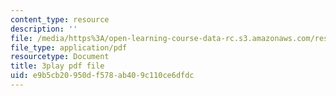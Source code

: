 ```yaml
---
content_type: resource
description: ''
file: /media/https%3A/open-learning-course-data-rc.s3.amazonaws.com/res-6-006-video-demonstrations-in-lasers-and-optics-spring-2008/e9b5cb20950df578ab409c110ce6dfdc_rmg1XyOSAk0.pdf
file_type: application/pdf
resourcetype: Document
title: 3play pdf file
uid: e9b5cb20-950d-f578-ab40-9c110ce6dfdc
---
```

